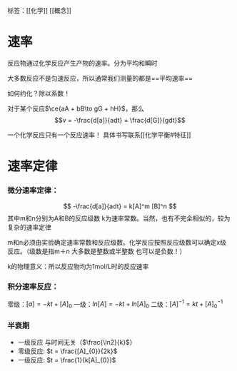 标签：[[化学]] [[概念]] 

# 速率
反应物通过化学反应产生产物的速率。分为平均和瞬时

大多数反应不是匀速反应，所以通常我们测量的都是==平均速率==

如何约化？除以系数！

对于某个反应$\ce{aA + bB\to gG + hH}$，那么
$$v = -\frac{d[a]}{adt} = \frac{d[G]}{gdt}$$

一个化学反应只有一个反应速率！
具体书写联系[[化学平衡#特征]]

# 速率定律

### 微分速率定律：
$$
-\frac{d[a]}{adt} = k[A]^m [B]^n
$$
其中m和n分别为A和B的反应级数  k为速率常数。当然，也有不完全相似的，较为复杂的速率定律

m和n必须由实验确定速率常数和反应级数。化学反应按照反应级数可以确定x级反应。（级数是指m＋n   大多数是整数或半整数  也可以是负数！）

k的物理意义：所以反应物均为1mol/L时的反应速率

### 积分速率反应：
零级：$[a] = -kt + [A]_0$
一级：$ln[A] = -kt + ln[A]_0$
二级：$[A]^{-1} = kt + [A]_0^{-1}$

### 半衰期 
+ 一级反应 与时间无关（$\frac{\ln2}{k}$）
+ 零级反应: $t = \frac{[A]_{0}}{2k}$
+ 一级反应: $t = \frac{1}{k[A]_{0}}$
